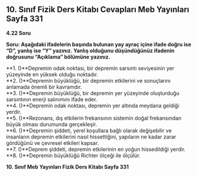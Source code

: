 ## 10. Sınıf Fizik Ders Kitabı Cevapları Meb Yayınları Sayfa 331

**4.22 Soru**

**Soru: Aşağıdaki ifadelerin başında bulunan yay ayraç içine ifade doğru ise “D”, yanlış ise “Y” yazınız. Yanlış olduğunu düşündüğünüz ifadenin doğrusunu “Açıklama” bölümüne yazınız.**

**1. ()**Depremin odak noktası, bir depremin sarsıntı seviyesinin yer yüzeyinde en yüksek olduğu noktadır.  
 **2. ()**Depremin büyüklüğü, bir depremin etkilerini ve sonuçlarını anlamada önemli bir kavramdır.  
 **3. ()**Depremin büyüklüğü, bir depremin yer yüzeyinde oluşturduğu sarsıntının enerji salınımını ifade eder.  
 **4. ()**Depremin odak noktası, depremin yer altında meydana geldiği yerdir.  
 **5. ()**Rezonans, dış etkilerin frekansının sistemin doğal frekansından büyük olması durumunda gerçekleşir.  
 **6. ()**Depremin şiddeti, yerel koşullara bağlı olarak değişebilir ve insanların depremin etkilerini nasıl hissettiğini, yapıların ne kadar zarar gördüğünü ve çevresel etkileri kapsar.  
 **7. ()**Deprem şiddeti, depremin etkilerinin en yoğun hissedildiği yerdir.  
 **8. ()**Depremin büyüklüğü Richter ölçeği ile ölçülür.

**10. Sınıf Meb Yayınları Fizik Ders Kitabı Sayfa 331**